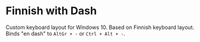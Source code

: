 # Finnish with Dash
Custom keyboard layout for Windows 10. Based on Finnish keyboard layout. Binds "en dash" to `AltGr + -` or `Ctrl + Alt + -`.
